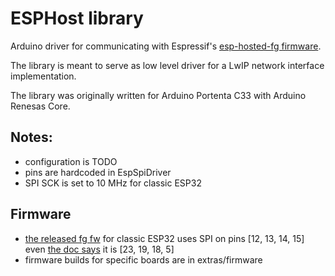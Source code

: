 # ESPHost library

Arduino driver for communicating with Espressif's [esp-hosted-fg firmware](https://github.com/espressif/esp-hosted).

The library is meant to serve as low level driver for a LwIP network interface implementation. 

The library was originally written for Arduino Portenta C33 with Arduino Renesas Core.

## Notes:

* configuration is TODO
* pins are hardcoded in EspSpiDriver
* SPI SCK is set to 10 MHz for classic ESP32

## Firmware

* [the released fg fw](https://github.com/espressif/esp-hosted/releases/tag/release%2Ffg-v0.0.5) for classic ESP32 uses SPI on pins [12, 13, 14, 15] even [the doc says](https://github.com/espressif/esp-hosted/blob/master/esp_hosted_fg/docs/MCU_based_host/SPI_setup.md#hardware-connections-for-esp32) it is [23, 19, 18, 5]
* firmware builds for specific boards are in extras/firmware
